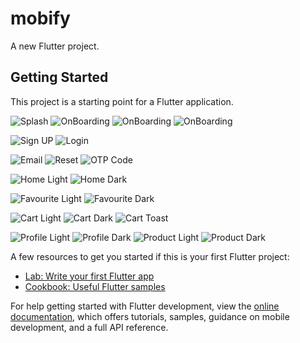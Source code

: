 # mobify

A new Flutter project.

## Getting Started

This project is a starting point for a Flutter application.

![Splash](splash.png) 
![OnBoarding](onboarding1.png)  ![OnBoarding](onboarding2.png) ![OnBoarding](onboarding3.png)

![Sign UP ](signup.png)  ![Login](login.png) 


![Email](email.png)   ![Reset](reset.png)    ![OTP Code](otp.png)

![Home Light](homeL.png)   ![Home Dark](homeD.png)

![Favourite Light](favL.png)   ![Favourite Dark](favD.png)

![Cart Light](cartL.png)    ![Cart Dark](cartD.png)   ![Cart Toast](cartToast.png)

![Profile Light](profileL.png)   ![Profile Dark](profileD.png)
![Product Light](productL.png)   ![Product Dark](productD.png)





A few resources to get you started if this is your first Flutter project:

- [Lab: Write your first Flutter app](https://docs.flutter.dev/get-started/codelab)
- [Cookbook: Useful Flutter samples](https://docs.flutter.dev/cookbook)

For help getting started with Flutter development, view the
[online documentation](https://docs.flutter.dev/), which offers tutorials,
samples, guidance on mobile development, and a full API reference.
